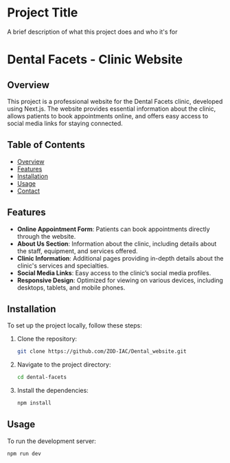
# Project Title

A brief description of what this project does and who it's for

# Dental Facets - Clinic Website

## Overview

This project is a professional website for the Dental Facets clinic, developed using Next.js. The website provides essential information about the clinic, allows patients to book appointments online, and offers easy access to social media links for staying connected.

## Table of Contents

- [Overview](#overview)
- [Features](#features)
- [Installation](#installation)
- [Usage](#usage)
- [Contact](#contact)

## Features

- **Online Appointment Form**: Patients can book appointments directly through the website.
- **About Us Section**: Information about the clinic, including details about the staff, equipment, and services offered.
- **Clinic Information**: Additional pages providing in-depth details about the clinic's services and specialties.
- **Social Media Links**: Easy access to the clinic’s social media profiles.
- **Responsive Design**: Optimized for viewing on various devices, including desktops, tablets, and mobile phones.

## Installation

To set up the project locally, follow these steps:

1. Clone the repository:
    ```bash
    git clone https://github.com/ZOD-IAC/Dental_website.git
    ```

2. Navigate to the project directory:
    ```bash
    cd dental-facets
    ```

3. Install the dependencies:
    ```bash
    npm install
    ```

## Usage

To run the development server:

```bash
npm run dev
